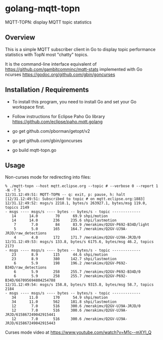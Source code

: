 # golang-mqtt-topn
MQTT-TOPN: display MQTT topic statistics

## Overview

This is a simple MQTT subscriber client in Go to display topic performance statistics
with TopN most "chatty" topics.

It is the command-line interface equivalent of https://github.com/gambitcomminc/mqtt-stats
implemented with Go ncurses https://godoc.org/github.com/gbin/goncurses

## Installation / Requirements

* To install this program, you need to install Go and set your Go workspace first.

* Follow instructions for Eclipse Paho Go library https://github.com/eclipse/paho.mqtt.golang

* go get github.com/pborman/getopt/v2

* go get github.com/gbin/goncurses

* go build mqtt-topn.go

## Usage

Non-curses mode for redirecting into files:

    % ./mqtt-topn --host mqtt.eclipse.org --topic # --verbose 0 --report 1 -N -T 5
    12/31.12:49:51: MQTT-TOPN -- q: exit, p: pause, h: halt
    [12/31.12:49:51: Subscribed to topic # on mqtt.eclipse.org:1883]
    12/31.12:49:52: msgs/s 2218.1, bytes/s 263927.1, bytes/msg 119.0, topics 2149
    - msgs ---- msgs/s ---- bytes -- bytes/s - topic -------------
       14      14.0        70      69.9 shpi/motion
       14      14.0       236     235.6 shpi/lastmotion
        7       7.0        84      83.9 /merakimv/Q2GV-P692-B34D/light
        5       5.0       165     164.7 /merakimv/Q2GV-UJ9A-JRJD/raw_detections
        4       4.0       172     171.7 /merakimv/Q2GV-UJ9A-JRJD/0
    12/31.12:49:53: msgs/s 133.8, bytes/s 6175.6, bytes/msg 46.2, topics 2173
    - msgs ---- msgs/s ---- bytes -- bytes/s - topic -------------
       23       8.9       115      44.6 shpi/motion
       23       8.9       380     142.7 shpi/lastmotion
        6       5.9       198     196.2 /merakimv/Q2GV-P692-B34D/raw_detections
        6       5.9       258     255.7 /merakimv/Q2GV-P692-B34D/0
        6       5.9       258     255.7 /merakimv/Q2GV-P692-B34D/667095694804254788
    12/31.12:49:54: msgs/s 158.8, bytes/s 9315.8, bytes/msg 58.7, topics 2184
    - msgs ---- msgs/s ---- bytes -- bytes/s - topic -------------
       34      11.0       170      54.9 shpi/motion
       34      11.0       562     181.8 shpi/lastmotion
       12       7.0       516     300.6 /merakimv/Q2GV-UJ9A-JRJD/0
       12       7.0       516     300.6 /merakimv/Q2GV-UJ9A-JRJD/615867249042915441
       12       7.0       516     300.6 /merakimv/Q2GV-UJ9A-JRJD/615867249042915443

Curses mode video at https://www.youtube.com/watch?v=M1c--mXYl_Q

